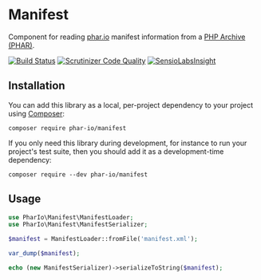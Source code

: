 # Manifest

Component for reading [phar.io](https://phar.io/) manifest information from a [PHP Archive (PHAR)](http://php.net/phar).

[![Build Status](https://travis-ci.org/phar-io/manifest.svg?branch=master)](https://travis-ci.org/phar-io/manifest)
[![Scrutinizer Code Quality](https://scrutinizer-ci.com/g/phar-io/manifest/badges/quality-score.png?b=master)](https://scrutinizer-ci.com/g/phar-io/manifest/?branch=master)
[![SensioLabsInsight](https://insight.sensiolabs.com/projects/d8cc6035-69ad-477d-bd1a-ccc605480fd7/mini.png)](https://insight.sensiolabs.com/projects/d8cc6035-69ad-477d-bd1a-ccc605480fd7)

## Installation

You can add this library as a local, per-project dependency to your project using [Composer](https://getcomposer.org/):

    composer require phar-io/manifest

If you only need this library during development, for instance to run your project's test suite, then you should add it
as a development-time dependency:

    composer require --dev phar-io/manifest

## Usage

```php
use PharIo\Manifest\ManifestLoader;
use PharIo\Manifest\ManifestSerializer;

$manifest = ManifestLoader::fromFile('manifest.xml');

var_dump($manifest);

echo (new ManifestSerializer)->serializeToString($manifest);
```
